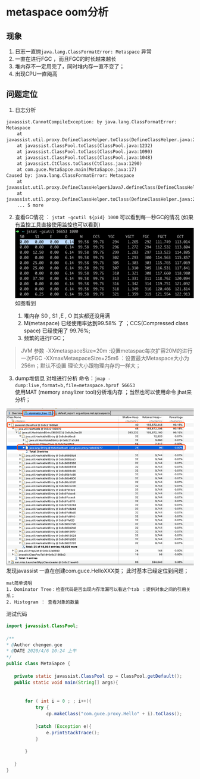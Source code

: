 # metaspace oom分析

## 现象
1. 日志一直抛`java.lang.ClassFormatError: Metaspace` 异常
1. 一直在进行FGC ，而且FGC的时长越来越长
2. 堆内存不一定用完了，同时堆内存一直不变了；
3. 出现CPU一直飚高

## 问题定位

1. 日志分析
```text
javassist.CannotCompileException: by java.lang.ClassFormatError: Metaspace
	at javassist.util.proxy.DefineClassHelper.toClass(DefineClassHelper.java:274)
	at javassist.ClassPool.toClass(ClassPool.java:1232)
	at javassist.ClassPool.toClass(ClassPool.java:1090)
	at javassist.ClassPool.toClass(ClassPool.java:1048)
	at javassist.CtClass.toClass(CtClass.java:1290)
	at com.guce.MetaSapce.main(MetaSapce.java:17)
Caused by: java.lang.ClassFormatError: Metaspace
	at javassist.util.proxy.DefineClassHelper$Java7.defineClass(DefineClassHelper.java:182)
	at javassist.util.proxy.DefineClassHelper.toClass(DefineClassHelper.java:263)
	... 5 more
```

2. 查看GC情况 ： `jstat -gcutil ${pid} 1000`  可以看到每一秒GC的情况 (如果有监控工具直接使用监控也可以看到)
![](.metaspace_OOM.MD_images/bf710b83.png)   
如图看到

    1. 堆内存 S0 , S1 ,E , O 其实都还没用满
    2. M(metaspace) 已经使用率达到99.58% 了 ；CCS(Compressed class space) 已经使用了 99.76%;
    3. 频繁的进行FGC；
> JVM 参数 -XXmetaspaceSize=20m :设置metaspac每次扩容20M的进行一次FGC 
>         -XXmaxMetaspaceSize=25m6 ：设置最大Metaspace大小为256m；默认不设置 理论大小跟物理内存的一样大；

3. dump堆信息 对堆进行分析
 命令：`jmap -dump:live,format=b,file=metaspace.hprof 56653`  
    使用MAT (memory anaylizer tool)分析堆内存 ；当然也可以使用命令  jhat来分析；
 
 ![](.metaspace_OOM.MD_images/a0cede21.png)  
 发现javassist 一直在创建com.guce.HelloXXX类；
 此时基本已经定位到问题；
 
    mat简单说明
    1. Dominator Tree：检查代码是否出现内存泄漏可以看这个tab ；提供对象之间的引用关系；
    2. Histogram ： 查看对象的数量
    
    
 
 测试代码
 ```java
import javassist.ClassPool;

/**
 * @Author chengen.gce
 * @DATE 2020/4/6 10:24 上午
 */
public class MetaSapce {

    private static javassist.ClassPool cp = ClassPool.getDefault();
    public static void main(String[] args){
        

        for ( int i = 0 ; ; i++){
            try {
                cp.makeClass("com.guce.proxy.Hello" + i).toClass();

            }catch (Exception e){
                e.printStackTrace();
            }

        }

    }
}
```